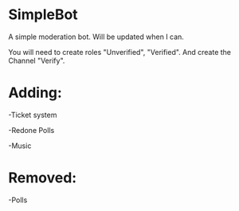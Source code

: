 # SimpleBot
A simple moderation bot. Will be updated when I can.

You will need to create roles "Unverified", "Verified". And create the Channel "Verify".

# Adding: 
-Ticket system

-Redone Polls

-Music
# Removed: 
-Polls
